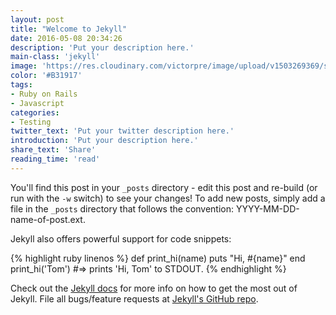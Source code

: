 ```yaml
---
layout: post
title: "Welcome to Jekyll"
date: 2016-05-08 20:34:26
description: 'Put your description here.'
main-class: 'jekyll'
image: 'https://res.cloudinary.com/victorpre/image/upload/v1503269369/sample.jpg'
color: '#B31917'
tags:
- Ruby on Rails
- Javascript
categories:
- Testing
twitter_text: 'Put your twitter description here.'
introduction: 'Put your description here.'
share_text: 'Share'
reading_time: 'read'
---
```


You'll find this post in your `_posts` directory - edit this post and re-build (or run with the `-w` switch) to see your changes!
To add new posts, simply add a file in the `_posts` directory that follows the convention: YYYY-MM-DD-name-of-post.ext.

Jekyll also offers powerful support for code snippets:

{% highlight ruby linenos %}
def print_hi(name)
  puts "Hi, #{name}"
end
print_hi('Tom')
#=> prints 'Hi, Tom' to STDOUT.
{% endhighlight %}

Check out the [Jekyll docs][jekyll] for more info on how to get the most out of Jekyll. File all bugs/feature requests at [Jekyll's GitHub repo][jekyll-gh].

[jekyll-gh]: https://github.com/mojombo/jekyll
[jekyll]:    https://jekyllrb.com
